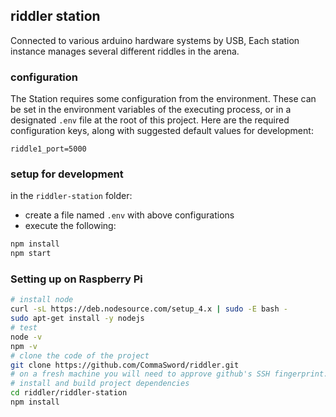 ## riddler station
Connected to various arduino hardware systems by USB, Each station instance manages several different riddles in the arena.

### configuration
The Station requires some configuration from the environment. These can be set in the environment variables of the executing process, or in a designated ```.env``` file at the root of this project. Here are the required configuration keys, along with suggested default values for development:
```properties
riddle1_port=5000
```
### setup for development
in the ```riddler-station``` folder:
 - create a file named ```.env``` with above configurations
 - execute the following:
```bash
npm install 
npm start 
```

### Setting up on Raspberry Pi
```bash
# install node
curl -sL https://deb.nodesource.com/setup_4.x | sudo -E bash -
sudo apt-get install -y nodejs
# test
node -v
npm -v
# clone the code of the project
git clone https://github.com/CommaSword/riddler.git
# on a fresh machine you will need to approve github's SSH fingerprint. It's OK if it matches this site :  https://help.github.com/articles/what-are-github-s-ssh-key-fingerprints/
# install and build project dependencies 
cd riddler/riddler-station
npm install
```


